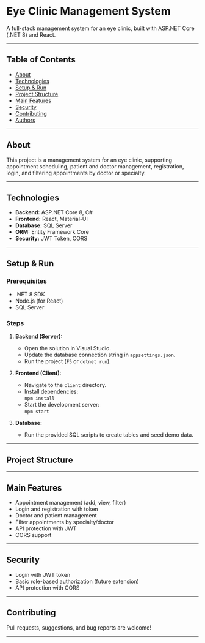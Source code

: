 # Eye Clinic Management System

A full-stack management system for an eye clinic, built with ASP.NET Core (.NET 8) and React.

---

## Table of Contents

- [About](#about)
- [Technologies](#technologies)
- [Setup & Run](#setup--run)
- [Project Structure](#project-structure)
- [Main Features](#main-features)
- [Security](#security)
- [Contributing](#contributing)
- [Authors](#authors)

---

## About

This project is a management system for an eye clinic, supporting appointment scheduling, patient and doctor management, registration, login, and filtering appointments by doctor or specialty.

---

## Technologies

- **Backend:** ASP.NET Core 8, C#
- **Frontend:** React, Material-UI
- **Database:** SQL Server
- **ORM:** Entity Framework Core
- **Security:** JWT Token, CORS

---

## Setup & Run

### Prerequisites

- .NET 8 SDK
- Node.js (for React)
- SQL Server

### Steps

1. **Backend (Server):**
   - Open the solution in Visual Studio.
   - Update the database connection string in `appsettings.json`.
   - Run the project (`F5` or `dotnet run`).

2. **Frontend (Client):**
   - Navigate to the `client` directory.
   - Install dependencies:  
     `npm install`
   - Start the development server:  
     `npm start`

3. **Database:**
   - Run the provided SQL scripts to create tables and seed demo data.

---

## Project Structure

---

## Main Features

- Appointment management (add, view, filter)
- Login and registration with token
- Doctor and patient management
- Filter appointments by specialty/doctor
- API protection with JWT
- CORS support

---

## Security

- Login with JWT token
- Basic role-based authorization (future extension)
- API protection with CORS

---

## Contributing

Pull requests, suggestions, and bug reports are welcome!


---
